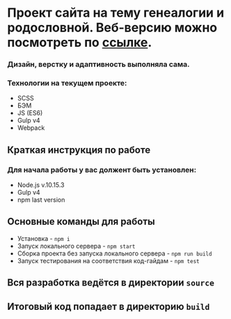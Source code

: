 # Проект сайта на тему генеалогии и родословной. Веб-версию можно посмотреть по  <a href="https://dompredkov.netlify.app/main.html">ссылке</a>.

### Дизайн, верстку и адаптивность выполняла сама.

### Технологии на текущем проекте:
* SCSS
* БЭМ
* JS (ES6)
* Gulp v4
* Webpack

## Краткая инструкция по работе
### Для начала работы у вас должент быть установлен:
* Node.js v.10.15.3
* Gulp v4
* npm last version

## Основные команды для работы
* Установка - `npm i`
* Запуск локального сервера - `npm start`
* Сборка проекта без запуска локального сервера - `npm run build`
* Запуск тестирования на соответствия код-гайдам - `npm test`

## Вся разработка ведётся в директории `source`
## Итоговый код попадает в директорию `build`

